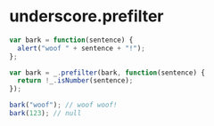 underscore.prefilter
====================

```javascript
var bark = function(sentence) {
  alert("woof " + sentence + "!");
};

var bark = _.prefilter(bark, function(sentence) {
  return !_.isNumber(sentence); 
});

bark("woof"); // woof woof!
bark(123); // null
```
